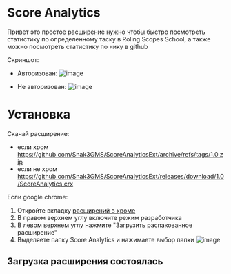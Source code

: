 # Score Analytics
Привет это простое расширение нужно чтобы быстро посмотреть статистику по определенному таску в Roling Scopes School, а также можно посмотреть статистику по нику в github

Скриншот:
- Авторизован:
  ![image](https://user-images.githubusercontent.com/36984325/115585811-a16d6680-a2d4-11eb-9ea4-d3a0f9118903.png)

- Не авторизован:
  ![image](https://user-images.githubusercontent.com/36984325/115585587-6cf9aa80-a2d4-11eb-8679-a0cdce3306cd.png)

# Установка
Скачай расширение:
 - если хром https://github.com/Snak3GMS/ScoreAnalyticsExt/archive/refs/tags/1.0.zip
 - если не хром https://github.com/Snak3GMS/ScoreAnalyticsExt/releases/download/1.0/ScoreAnalytics.crx

Если google chrome: 
  1. Откройте вкладку [расширений в хроме](chrome://extensions/)
  2. В правом верхнем углу включите режим разработчика
  3. В левом верхнем углу нажмите "Загрузить распакованное расширение"
  4. Выделяете папку Score Analytics и нажимаете выбор папки
![image](https://user-images.githubusercontent.com/36984325/115588323-4a1cc580-a2d7-11eb-82fd-85c1cfcd8a8e.png)
## Загрузка расширения состоялась
